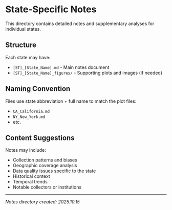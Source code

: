 # State-Specific Notes

This directory contains detailed notes and supplementary analyses for individual states.

## Structure

Each state may have:
- `[ST]_[State_Name].md` - Main notes document
- `[ST]_[State_Name]_figures/` - Supporting plots and images (if needed)

## Naming Convention

Files use state abbreviation + full name to match the plot files:
- `CA_California.md`
- `NY_New_York.md`
- etc.

## Content Suggestions

Notes may include:
- Collection patterns and biases
- Geographic coverage analysis
- Data quality issues specific to the state
- Historical context
- Temporal trends
- Notable collectors or institutions

---
*Notes directory created: 2025.10.15*

